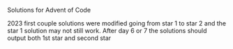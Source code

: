 Solutions for Advent of Code

2023 first couple solutions were modified going from star 1 to star 2 and the star 1 solution may not still work.  After day 6 or 7 the solutions should output both 1st star and second star
